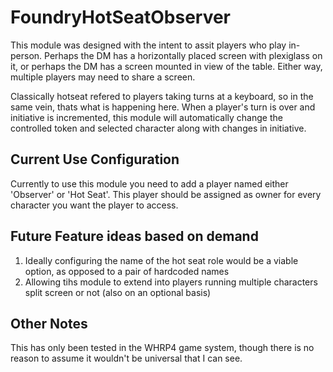 # FoundryHotSeatObserver
This module was designed with the intent to assit players who play in-person. Perhaps the DM has a horizontally placed screen with plexiglass on it, or perhaps the DM has a screen mounted in view of the table. Either way, multiple players may need to share a screen.

Classically hotseat refered to players taking turns at a keyboard, so in the same vein, thats what is happening here. When a player's turn is over and initiative is incremented, this module will automatically change the controlled token and selected character along with changes in initiative.



## Current Use Configuration
 
 Currently to use this module you need to add a player named either 'Observer' or 'Hot Seat'. This player should be assigned as owner for every character you want the player to access.

## Future Feature ideas based on demand
 1. Ideally configuring the name of the hot seat role would be a viable option, as opposed to a pair of hardcoded names
 2. Allowing tihs module to extend into players running multiple characters split screen or not (also on an optional basis)
 
## Other Notes
This has only been tested in the WHRP4 game system, though there is no reason to assume it wouldn't be universal that I can see.
